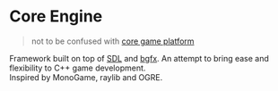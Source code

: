 # Core Engine

> not to be confused with [core game platform](https://en.wikipedia.org/wiki/Core_\(video_game_platform\))

Framework built on top of [SDL](https://www.libsdl.org/) and [bgfx](https://github.com/bkaradzic/bgfx). An attempt to bring ease and flexibility to С++ game development.  
Inspired by MonoGame, raylib and OGRE.
